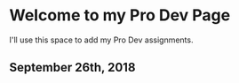 # Welcome to my Pro Dev Page

I'll use this space to add my Pro Dev assignments. 

## September 26th, 2018


